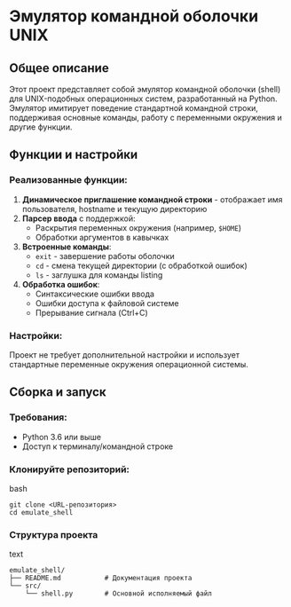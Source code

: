 # Эмулятор командной оболочки UNIX

## Общее описание

Этот проект представляет собой эмулятор командной оболочки (shell) для UNIX-подобных операционных систем, разработанный на Python. Эмулятор имитирует поведение стандартной командной строки, поддерживая основные команды, работу с переменными окружения и другие функции.

## Функции и настройки

### Реализованные функции:
1. **Динамическое приглашение командной строки** - отображает имя пользователя, hostname и текущую директорию
2. **Парсер ввода** с поддержкой:
   - Раскрытия переменных окружения (например, `$HOME`)
   - Обработки аргументов в кавычках
3. **Встроенные команды**:
   - `exit` - завершение работы оболочки
   - `cd` - смена текущей директории (с обработкой ошибок)
   - `ls` - заглушка для команды listing
4. **Обработка ошибок**:
   - Синтаксические ошибки ввода
   - Ошибки доступа к файловой системе
   - Прерывание сигнала (Ctrl+C)

### Настройки:
Проект не требует дополнительной настройки и использует стандартные переменные окружения операционной системы.

## Сборка и запуск

### Требования:
- Python 3.6 или выше
- Доступ к терминалу/командной строке

### Клонируйте репозиторий:
bash
```
git clone <URL-репозитория>
cd emulate_shell
```

### Структура проекта
text
```
emulate_shell/
├── README.md           # Документация проекта
└── src/
    └── shell.py        # Основной исполняемый файл
```

